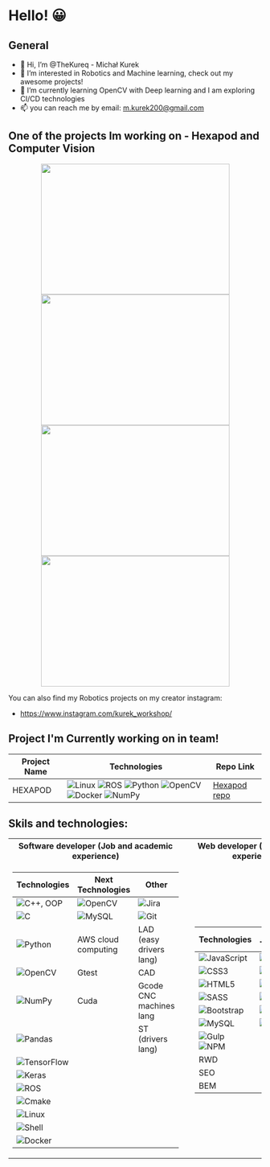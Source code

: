 # Hello! 😀

## General

- 👋 Hi, I’m @TheKureq - Michał Kurek
- 👀 I’m interested in Robotics and Machine learning, check out my awesome projects!
- 🌱 I’m currently learning OpenCV with Deep learning and I am exploring CI/CD technologies
- 📫 you can reach me by email: m.kurek200@gmail.com
</a>

## One of the projects Im working on - Hexapod and Computer Vision
<p align='center'>
<img src="./hexapod_pushups.gif" width="375" height="260" />
<img src="./Project_cv.gif" width="375" height="260" />
<img src="./hexapod_remote_rotate.gif" width="375" height="260" />
<img src="./hexapod_remote_body.gif" width="375" height="260" />
</p>

You can also find my Robotics projects on my creator instagram:
- https://www.instagram.com/kurek_workshop/


## Project I'm Currently working on in team!

<div align="center">

| Project Name | Technologies | Repo Link |
| ------ | ------ | ------ |
| HEXAPOD |![Linux](https://img.shields.io/badge/Linux-FCC624?style=for-the-badge&logo=linux&logoColor=black) ![ROS](https://img.shields.io/badge/ros-%230A0FF9.svg?style=for-the-badge&logo=ros&logoColor=white) ![Python](https://img.shields.io/badge/python-3670A0?style=for-the-badge&logo=python&logoColor=ffdd54) ![OpenCV](https://img.shields.io/badge/opencv-%23white.svg?style=for-the-badge&logo=opencv&logoColor=white) ![Docker](https://img.shields.io/badge/Docker-2CA5E0?style=for-the-badge&logo=docker&logoColor=white) ![NumPy](https://img.shields.io/badge/numpy-%23013243.svg?style=for-the-badge&logo=numpy&logoColor=white) | [Hexapod repo](https://github.com/revalew/HEXAPOD) |

</div>  


## Skils and technologies:
<div align="center">

<table>
<tr><th>Software developer (Job and academic experience) </th><th></th><th>Web developer (Side projects experience) </th></tr>
<tr><td>

| Technologies | Next Technologies | Other |
| ------ | ------ |  ------ |
| ![C++](https://img.shields.io/badge/c++-%2300599C.svg?style=for-the-badge&logo=c%2B%2B&logoColor=white), OOP | ![OpenCV](https://img.shields.io/badge/opencv-%23white.svg?style=for-the-badge&logo=opencv&logoColor=white) | ![Jira](https://img.shields.io/badge/Jira-0052CC?style=for-the-badge&logo=Jira&logoColor=white) |
| ![C](https://img.shields.io/badge/c-%2300599C.svg?style=for-the-badge&logo=c&logoColor=white) | ![MySQL](https://img.shields.io/badge/MySQL-005C84?style=for-the-badge&logo=mysql&logoColor=white) | ![Git](https://img.shields.io/badge/GIT-E44C30?style=for-the-badge&logo=git&logoColor=white) |
| ![Python](https://img.shields.io/badge/python-3670A0?style=for-the-badge&logo=python&logoColor=ffdd54) | AWS cloud computing  | LAD (easy drivers lang) |
| ![OpenCV](https://img.shields.io/badge/opencv-%23white.svg?style=for-the-badge&logo=opencv&logoColor=white) | Gtest | CAD |
| ![NumPy](https://img.shields.io/badge/numpy-%23013243.svg?style=for-the-badge&logo=numpy&logoColor=white) | Cuda | Gcode CNC machines lang |
| ![Pandas](https://img.shields.io/badge/pandas-%23150458.svg?style=for-the-badge&logo=pandas&logoColor=white)  | | ST (drivers lang) |
| ![TensorFlow](https://img.shields.io/badge/TensorFlow-%23FF6F00.svg?style=for-the-badge&logo=TensorFlow&logoColor=white) |  | |
| ![Keras](https://img.shields.io/badge/Keras-FF0000?style=for-the-badge&logo=keras&logoColor=white) | | |
| ![ROS](https://img.shields.io/badge/ros-%230A0FF9.svg?style=for-the-badge&logo=ros&logoColor=white) | | |
| ![Cmake](https://img.shields.io/badge/CMake-064F8C?style=for-the-badge&logo=cmake&logoColor=white) | | |
| ![Linux](https://img.shields.io/badge/Linux-FCC624?style=for-the-badge&logo=linux&logoColor=black) | | |
| ![Shell](https://img.shields.io/badge/Shell_Script-121011?style=for-the-badge&logo=gnu-bash&logoColor=white)  | | |
| ![Docker](https://img.shields.io/badge/Docker-2CA5E0?style=for-the-badge&logo=docker&logoColor=white) | | |

</td><td>
</td><td>
  
| Technologies | Next Technologies |
| ------ | ------ |
| ![JavaScript](https://img.shields.io/badge/javascript-%23323330.svg?style=for-the-badge&logo=javascript&logoColor=%23F7DF1E) | ![React](https://img.shields.io/badge/react-%2320232a.svg?style=for-the-badge&logo=react&logoColor=%2361DAFB) |
| ![CSS3](https://img.shields.io/badge/css3-%231572B6.svg?style=for-the-badge&logo=css3&logoColor=white) | ![TypeScript](https://img.shields.io/badge/typescript-%23007ACC.svg?style=for-the-badge&logo=typescript&logoColor=white) |
| ![HTML5](https://img.shields.io/badge/html5-%23E34F26.svg?style=for-the-badge&logo=html5&logoColor=white) | ![NodeJS](https://img.shields.io/badge/node.js-6DA55F?style=for-the-badge&logo=node.js&logoColor=white) |
| ![SASS](https://img.shields.io/badge/SASS-hotpink.svg?style=for-the-badge&logo=SASS&logoColor=white) | ![Next JS](https://img.shields.io/badge/Next-black?style=for-the-badge&logo=next.js&logoColor=white) |
| ![Bootstrap](https://img.shields.io/badge/bootstrap-%23563D7C.svg?style=for-the-badge&logo=bootstrap&logoColor=white) | ![Redux](https://img.shields.io/badge/Redux-593D88?style=for-the-badge&logo=redux&logoColor=white) |
| ![MySQL](https://img.shields.io/badge/mysql-%2300f.svg?style=for-the-badge&logo=mysql&logoColor=white) | ![Python](https://img.shields.io/badge/python-3670A0?style=for-the-badge&logo=python&logoColor=ffdd54) |
| ![Gulp](https://img.shields.io/badge/GULP-%23CF4647.svg?style=for-the-badge&logo=gulp&logoColor=white) ![NPM](https://img.shields.io/badge/NPM-%23CB3837.svg?style=for-the-badge&logo=npm&logoColor=white) |  |
| RWD |  |
| SEO |  |
| BEM |  |

</td></tr> </table>
</div>


  
<!---
TheKureq/TheKureq is a ✨ special ✨ repository because its `README.md` (this file) appears on your GitHub profile.
You can click the Preview link to take a look at your changes.
--->
